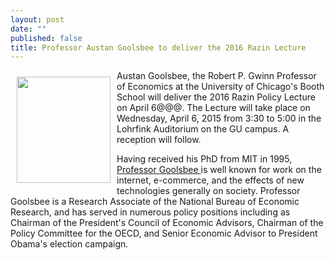 ```yaml
---
layout: post
date: ""
published: false
title: Professor Austan Goolsbee to deliver the 2016 Razin Lecture
---
```




<p> <img style="float: left; width: 150px; height: 170px; margin: 10px;" src="{{ site.baseurl }}/assets/images/Akerlof.jpg" />
  Austan Goolsbee, the Robert P. Gwinn Professor of Economics at the University of Chicago's Booth School  will deliver the 2016 Razin Policy Lecture on April 6@@@.  The Lecture will take place on Wednesday, April 6, 2015 from 3:30 to 5:00 in the Lohrfink Auditorium on the GU campus. A reception will follow. </p>
<p> Having received his PhD from MIT in 1995, <a href= "http://explore.georgetown.edu/people/gaa53/">  Professor Goolsbee </a> is well known for  work on the internet, e-commerce, and the effects of new technologies generally on society.  Professor Goolsbee is a Research Associate of the National Bureau of Economic Research, and has served in numerous policy positions including as Chairman of the President's Council of Economic Advisors, Chairman of the Policy Committee for the OECD, and Senior Economic Advisor to President Obama's  election campaign.  </p>  

